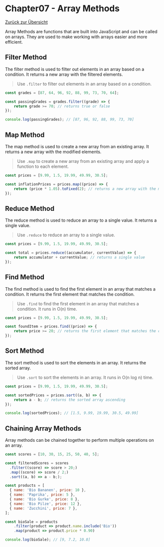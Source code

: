# Chapter07 - Array Methods

[Zurück zur Übersicht](/Modern-Javascript-Course/)

Array Methods are functions that are built into JavaScript and can be called on arrays. They are used to make working with arrays easier and more efficient.

## Filter Method

The filter method is used to filter out elements in an array based on a condition. It returns a new array with the filtered elements.

> Use `.filter` to filter out elements in an array based on a condition.

```javascript
const grades = [87, 64, 96, 92, 88, 99, 73, 70, 64];

const passingGrades = grades.filter((grade) => {
	return grade >= 70; // returns true or false
});

console.log(passingGrades); // [87, 96, 92, 88, 99, 73, 70]
```

## Map Method

The map method is used to create a new array from an existing array. It returns a new array with the modified elements.

> Use `.map` to create a new array from an existing array and apply a function to each element.

```javascript
const prices = [9.99, 1.5, 19.99, 49.99, 30.5];

const inflationPrices = prices.map((price) => {
	return (price * 1.05).toFixed(2); // returns a new array with the modified elements
});
```

## Reduce Method

The reduce method is used to reduce an array to a single value. It returns a single value.

> Use `.reduce` to reduce an array to a single value.

```javascript
const prices = [9.99, 1.5, 19.99, 49.99, 30.5];

const total = prices.reduce((accumulator, currentValue) => {
	return accumulator + currentValue; // returns a single value
});
```

## Find Method

The find method is used to find the first element in an array that matches a condition. It returns the first element that matches the condition.

> Use `.find` to find the first element in an array that matches a condition. It runs in O(n) time.

```javascript
const prices = [9.99, 1.5, 19.99, 49.99, 30.5];

const foundItem = prices.find((price) => {
	return price >= 20; // returns the first element that matches the condition
});
```

## Sort Method

The sort method is used to sort the elements in an array. It returns the sorted array.

> Use `.sort` to sort the elements in an array. It runs in O(n log n) time.

```javascript
const prices = [9.99, 1.5, 19.99, 49.99, 30.5];

const sortedPrices = prices.sort((a, b) => {
	return a - b; // returns the sorted array ascending
});

console.log(sortedPrices); // [1.5, 9.99, 19.99, 30.5, 49.99]
```

## Chaining Array Methods

Array methods can be chained together to perform multiple operations on an array.

```javascript
const scores = [10, 30, 15, 25, 50, 40, 5];

const filteredScores = scores
  .filter((score) => score > 20;)
  .map((score) => score / 2;)
  .sort((a, b) => a - b;);

const products = [
  { name: 'Bio Bananen', price: 10 },
  { name: 'Paprika', price: 5 },
  { name: 'Bio Gurke', price: 8 },
  { name: 'Bio Pilze', price: 12 },
  { name: 'Zucchini', price: 7 },
];

const bioSale = products
    .filter(product => product.name.include('Bio'))
    .map(product => product.price * 0.90)

console.log(bioSale); // [9, 7.2, 10.8]

```

